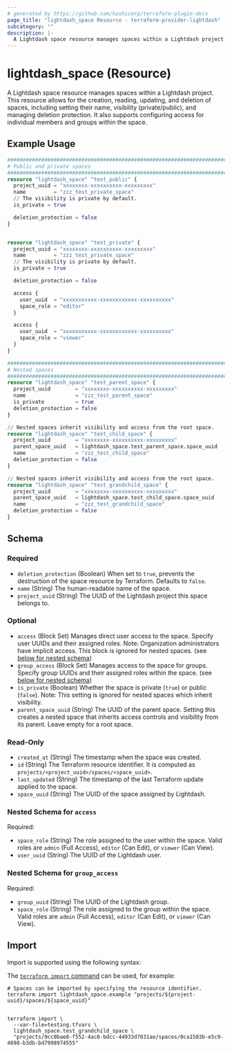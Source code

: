 ```yaml
---
# generated by https://github.com/hashicorp/terraform-plugin-docs
page_title: "lightdash_space Resource - terraform-provider-lightdash"
subcategory: ""
description: |-
  A Lightdash space resource manages spaces within a Lightdash project. This resource allows for the creation, reading, updating, and deletion of spaces, including setting their name, visibility (private/public), and managing deletion protection. It also supports configuring access for individual members and groups within the space.
---
```


# lightdash_space (Resource)

A Lightdash space resource manages spaces within a Lightdash project. This resource allows for the creation, reading, updating, and deletion of spaces, including setting their name, visibility (private/public), and managing deletion protection. It also supports configuring access for individual members and groups within the space.

## Example Usage

```terraform
##########################################################################
# Public and private spaces
##########################################################################
resource "lightdash_space" "test_public" {
  project_uuid = "xxxxxxxx-xxxxxxxxxx-xxxxxxxxx"
  name         = "zzz_test_private_space"
  // The visibility is private by default.
  is_private = true

  deletion_protection = false
}


resource "lightdash_space" "test_private" {
  project_uuid = "xxxxxxxx-xxxxxxxxxx-xxxxxxxxx"
  name         = "zzz_test_private_space"
  // The visibility is private by default.
  is_private = true

  deletion_protection = false

  access {
    user_uuid  = "xxxxxxxxxxx-xxxxxxxxxxxx-xxxxxxxxxx"
    space_role = "editor"
  }

  access {
    user_uuid  = "xxxxxxxxxxx-xxxxxxxxxxxx-xxxxxxxxxx"
    space_role = "viewer"
  }
}

##########################################################################
# Nested spaces
##########################################################################
resource "lightdash_space" "test_parent_space" {
  project_uuid        = "xxxxxxxx-xxxxxxxxxx-xxxxxxxxx"
  name                = "zzz_test_parent_space"
  is_private          = true
  deletion_protection = false
}

// Nested spaces inherit visibility and access from the root space.
resource "lightdash_space" "test_child_space" {
  project_uuid        = "xxxxxxxx-xxxxxxxxxx-xxxxxxxxx"
  parent_space_uuid   = lightdash_space.test_parent_space.space_uuid
  name                = "zzz_test_child_space"
  deletion_protection = false
}

// Nested spaces inherit visibility and access from the root space.
resource "lightdash_space" "test_grandchild_space" {
  project_uuid        = "xxxxxxxx-xxxxxxxxxx-xxxxxxxxx"
  parent_space_uuid   = lightdash_space.test_child_space.space_uuid
  name                = "zzz_test_grandchild_space"
  deletion_protection = false
}
```

<!-- schema generated by tfplugindocs -->
## Schema

### Required

- `deletion_protection` (Boolean) When set to `true`, prevents the destruction of the space resource by Terraform. Defaults to `false`.
- `name` (String) The human-readable name of the space.
- `project_uuid` (String) The UUID of the Lightdash project this space belongs to.

### Optional

- `access` (Block Set) Manages direct user access to the space. Specify user UUIDs and their assigned roles. Note: Organization administrators have implicit access. This block is ignored for nested spaces. (see [below for nested schema](#nestedblock--access))
- `group_access` (Block Set) Manages access to the space for groups. Specify group UUIDs and their assigned roles within the space. (see [below for nested schema](#nestedblock--group_access))
- `is_private` (Boolean) Whether the space is private (`true`) or public (`false`). Note: This setting is ignored for nested spaces which inherit visibility.
- `parent_space_uuid` (String) The UUID of the parent space. Setting this creates a nested space that inherits access controls and visibility from its parent. Leave empty for a root space.

### Read-Only

- `created_at` (String) The timestamp when the space was created.
- `id` (String) The Terraform resource identifier. It is computed as `projects/<project_uuid>/spaces/<space_uuid>`.
- `last_updated` (String) The timestamp of the last Terraform update applied to the space.
- `space_uuid` (String) The UUID of the space assigned by Lightdash.

<a id="nestedblock--access"></a>
### Nested Schema for `access`

Required:

- `space_role` (String) The role assigned to the user within the space. Valid roles are `admin` (Full Access), `editor` (Can Edit), or `viewer` (Can View).
- `user_uuid` (String) The UUID of the Lightdash user.


<a id="nestedblock--group_access"></a>
### Nested Schema for `group_access`

Required:

- `group_uuid` (String) The UUID of the Lightdash group.
- `space_role` (String) The role assigned to the group within the space. Valid roles are `admin` (Full Access), `editor` (Can Edit), or `viewer` (Can View).

## Import

Import is supported using the following syntax:

The [`terraform import` command](https://developer.hashicorp.com/terraform/cli/commands/import) can be used, for example:

```shell
# Spaces can be imported by specifying the resource identifier.
terraform import lightdash_space.example "projects/${project-uuid}/spaces/${space_uuid}"


terraform import \
  --var-file=testing.tfvars \
  lightdash_space.test_grandchild_space \
  "projects/9cc0bae8-f552-4ac0-bdcc-44933d7031ae/spaces/0ca1503b-e5c9-4698-b3db-bd7998974555"
```
